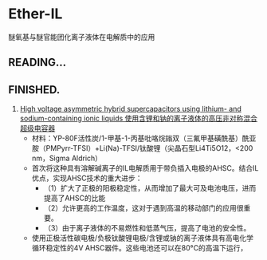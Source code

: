 # Ether-IL
醚氧基与醚官能团化离子液体在电解质中的应用

## READING…  


## FINISHED.  
1. [High voltage asymmetric hybrid supercapacitors using lithium- and sodium-containing ionic liquids 使用含锂和钠的离子液体的高压非对称混合超级电容器](./High-voltage-asymmetric-hybrid-supercapacitors-using-lithium-and=sodium-containing-ionic-liquids/article.md)
   - 材料：YP-80F活性炭/1-甲基-1-丙基吡咯烷鎓双（三氟甲基磺酰基）酰亚胺（PMPyrr-TFSI）+Li(Na)-TFSI/钛酸锂（尖晶石型Li4Ti5O12，<200 nm，Sigma Aldrich）
   - 首次将这种具有溶解碱离子的IL电解质用于带负插入电极的AHSC。结合IL优点，实现AHSC技术的重大进步：
     - （1）扩大了正极的阳极稳定性，从而增加了最大可及电池电压，进而提高了AHSC的比能
     - （2）允许更高的工作温度，这对于遇到高温的移动部门的应用很重要。
     - （3）由于离子液体的不易燃性和低蒸气压，提高了电池的安全性。
   - 使用正极活性碳电极/负极钛酸锂电极/含锂或钠的离子液体具有高电化学循环稳定性的4V AHSC器件。这些电池还可以在80°C的高温下运行，